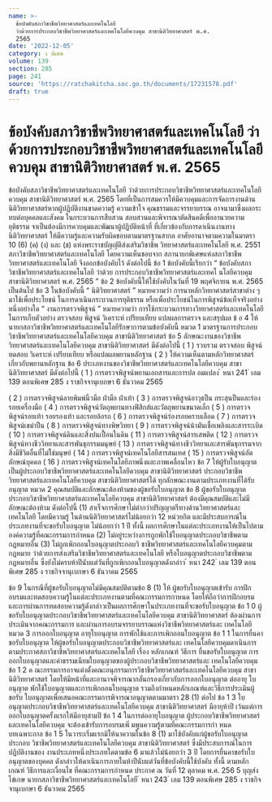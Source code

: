 ```yaml
---
name: >-
  ข้อบังคับสภาวิชาชีพวิทยาศาสตร์และเทคโนโลยี
  ว่าด้วยการประกอบวิชาชีพวิทยาศาสตร์และเทคโนโลยีควบคุม สาขานิติวิทยาศาสตร์ พ.ศ.
  2565
date: '2022-12-05'
category: ง พิเศษ
volume: 139
section: 285
page: 241
source: 'https://ratchakitcha.soc.go.th/documents/17231578.pdf'
draft: true
---
```


# ข้อบังคับสภาวิชาชีพวิทยาศาสตร์และเทคโนโลยี ว่าด้วยการประกอบวิชาชีพวิทยาศาสตร์และเทคโนโลยีควบคุม สาขานิติวิทยาศาสตร์ พ.ศ. 2565

ข้อบังคับสภาวิชาชีพวิทยาศาสตร์และเทคโนโลยี ว่าด้วยการประกอบวิชาชีพวิทยาศาสตร์และเทคโนโลยีควบคุม สาขานิติวิทยาศาสตร์ พ.ศ. 2565 โดยที่เป็นการสมควรให้มีควบคุมและการจัดการงานด้านนิติวิทยาศาสตร์หากผู้ปฎิบัติงานขาดความรู้ ความเข้าใจ คุณธรรมและจรรยาบรรณ อาจนามาซึ่งผลกระทบต่อบุคคลและสังคม ในกระบวนการสืบสวน สอบสวนและพิจารณาตัดสินคดีเพื่ออานวยความยุติธรรม จาเป็นต้องมีการควบคุมและพัฒนาผู้ปฏิบัติหน้าที่ ที่เกี่ยวข้องกับการดาเนินงานทางนิติวิทยาศาสตร์ ให้มีความรู้และความรับผิดชอบตามมาตรฐานสากล อาศัยอานาจตามความในมาตรา 10 (6) (ค) (ง) และ (ช) แห่งพระราชบัญญัติส่งเสริมวิชาชีพ วิทยาศาสตร์และเทคโนโลยี พ.ศ. 2551 สภาวิชาชีพวิทยาศาสตร์และเทคโนโลยี โดยความเห็นชอบจาก สภานายกพิเศษแห่งสภาวิชาชีพวิทยาศาสตร์และเทคโนโลยี จึงออกข้อบังคับไว้ ดังต่อไปนี้ ข้อ 1 ข้อบังคับนี้เรียกว่า “ ข้อบังคับสภาวิชาชีพวิทยาศาสตร์และเทคโนโลยี ว่าด้วย การประกอบวิชาชีพวิทยาศาสตร์และเทคโ นโลยีควบคุม สาขานิติวิทยาศาสตร์ พ.ศ. 2565 ” ข้อ 2 ข้อบังคับนี้ให้ใช้บังคับในวันที่ 19 พฤศจิกายน พ.ศ. 2565 เป็นต้นไป ข้อ 3 ในข้อบังคับนี้ “ นิติวิทยาศาสตร์ ” หมายความว่า การนาหลักวิทยาศาสตร์สาขาต่าง ๆ มาใช้เพื่อประโยชน์ ในการดาเนินกระบวนการยุติธรรม หรือเพื่อประโยชน์ในการพิสูจน์ข้อเท็จจริงอย่างหนึ่งอย่างใด “ งานการตรวจพิสูจน์ ” หมายความว่า การใช้กระบวนการทางวิทยาศาสตร์และเทคโนโลยี ในการเก็บตัวอย่าง ตรวจสอบ พิสูจน์ วิเคราะห์ เปรียบเทียบ แปลผลการตรวจ และสรุปผล ข้ อ 4 ให้นายกสภาวิชาชีพวิทยาศาสตร์และเทคโนโลยีรักษาการตามข้อบังคับนี้ หมวด 1 มาตรฐานการประกอบวิชาชีพวิทยาศาสตร์และเทคโนโลยีควบคุม สาขานิติวิทยาศาสตร์ ข้อ 5 ลักษณะงานของวิชาชีพวิทยาศาสตร์และเทคโนโลยีควบคุม สาขานิติวิทยาศาสตร์ มีดังต่อไปนี้ ( 1 ) รวบรวม ตรวจสอบ พิสูจน์ ทดสอบ วิเคราะห์ เปรียบเทียบ หรือแปลผลพยานหลักฐาน ( 2 ) ให้ความเห็นตามหลักวิทยาศาสตร์เกี่ยวกับพยานหลักฐาน ข้อ 6 ประเภทงานของวิชาชีพวิทยาศาสตร์และเทคโนโลยีควบคุม สาขานิติวิทยาศาสตร์ มีดังต่อไปนี้ ( 1 ) การตรวจพิสูจน์พยานเอกสารและการปล อมแปลง ้ หนา 241 ่ เลม 139 ตอนพิเศษ 285 ง ราชกิจจานุเบกษา 6 ธันวาคม 2565

( 2 ) การตรวจพิสูจน์ลายพิมพ์นิ้วมือ ฝ่ามือ ฝ่าเท้า ( 3 ) การตรวจพิสูจน์อาวุธปืน กระสุนปืนและร่องรอยเครื่องมือ ( 4 ) การตรวจพิสูจน์วัตถุพยานทางฟิสิกส์และวัตถุพยานขนาดเล็ก ( 5 ) การตรวจพิสูจน์รอยเท้า รอยรองเท้า และรอยล้อรถ ( 6 ) การตรวจพิสูจน์ร่องรอยคราบเลือด ( 7 ) การตรวจพิสูจน์เขม่าปืน ( 8 ) การตรวจพิสูจน์ทางพิษวิทยา ( 9 ) การตรวจพิสูจน์น้ามันเชื้อเพลิงและสารระเบิด ( 10 ) การตรวจพิสูจน์ดินและสิ่งปนเปื้อนในดิน ( 11 ) การตรวจพิสูจน์สารเสพติด ( 12 ) การตรวจพิสูจน์ทางชีววิทยาและสารพันธุกรรมมนุษย์ ( 13 ) การตรวจพิสูจน์ทางชีววิทยาและสารพันธุกรรมจากสิ่งมีชีวิตอื่นที่ไม่ใช่มนุษย์ ( 14 ) การตรวจพิสูจน์เทคโนโลยีสารสนเทศ ( 15 ) การตรวจพิสูจน์อัตลักษณ์บุคคล ( 16 ) การตรวจพิสูจน์เทคโนโลยีภาพนิ่งและภาพเคลื่อนไหว ข้อ 7 ให้ผู้รับใบอนุญาตเป็นผู้ประกอบวิชาชีพวิทยาศาสตร์และเทคโนโลยีควบคุม สาขานิติวิทยาศาสตร์ ประกอบวิชาชีพวิทยาศาสตร์และเทคโนโลยีควบคุม สาขานิติวิทยาศาสตร์ได้ ทุกลักษณะงานตามประเภทงานที่ได้รับอนุญาต หมวด 2 คุณสมบัติและลักษณะต้องห้ามของผู้ขอรับใบอนุญาต ข้อ 8 ผู้ขอรับใบอนุญาตประกอบวิชาชีพวิทยาศาสตร์และเทคโนโลยีควบคุม สาขานิติวิทยาศาสตร์ ต้องมีคุณสมบัติและไม่มีลักษณะต้องห้าม ดังต่อไปนี้ (1) สาเร็จการศึกษาไม่ต่ากว่าปริญญาตรีทางด้านวิทยาศาสตร์และเทคโนโลยี โดยมีความรู้ ในด้านนิติวิทยาศาสตร์ไม่น้อยกว่า 12 หน่วยกิต และมีประสบการณ์ในประเภทงานที่จะขอรับใบอนุญาต ไม่น้อยกว่า 1 ปี ทั้งนี้ ผลการศึกษาในแต่ละประเภทงานให้เป็นไปตามองค์ความรู้ที่คณะกรรมการกำหนด (2) ไม่อยู่ระหว่างการถูกพักใช้ใบอนุญาตประกอบวิชาชีพตามกฎหมายอื่น (3) ไม่ถูกเพิกถอนใบอนุญาตประกอบวิ ชาชีพวิทยาศาสตร์และเทคโนโลยีควบคุมตามกฎหมาย ว่าด้วยการส่งเสริมวิชาชีพวิทยาศาสตร์และเทคโนโลยี หรือใบอนุญาตประกอบวิชาชีพตามกฎหมายอื่น ซึ่งยังไม่ครบห้าปีนับแต่วันที่ถูกเพิกถอนใบอนุญาตดังกล่าว ้ หนา 242 ่ เลม 139 ตอนพิเศษ 285 ง ราชกิจจานุเบกษา 6 ธันวาคม 2565

ข้อ 9 ในกรณีที่ผู้ขอรับใบอนุญาตไม่มีคุณสมบัติตามข้อ 8 (1) ให้ ผู้ขอรับใบอนุญาตเข้ารับ การฝึกอบรมและทดสอบความรู้ในแต่ละประเภทงานตามที่คณะกรรมการกาหนด โดยให้ถือว่าการฝึกอบรม และการผ่านการทดสอบความรู้ดังกล่าวเป็นผลการศึกษาในประเภทงานที่จะขอรับใบอนุญาต ข้อ 1 0 ผู้ขอรับใบอนุญาตประกอบวิชาชีพวิทยาศาสตร์และเทคโนโลยีควบคุม สาขานิติวิทยาศาสตร์ ต้องผ่านการประเมินจากคณะกรรมการ และผ่านการอบรมจรรยาบรรณแห่งวิชาชีพวิทยาศาสตร์และ เทคโนโลยี หมวด 3 การออกใบอนุญาต อายุใบอนุญาต การพักใช้และการเพิกถอนใบอนุญาต ข้อ 1 1 ในการยื่นคาขอรับใบอนุญาต ให้ผู้ขอรับใบอนุญาตประกอบวิชาชีพวิทยาศาสตร์และ เทคโนโลยีควบคุมดาเนินการตามประกาศสภาวิชาชีพวิทยาศาสตร์และเทคโนโลยี เรื่อง หลักเกณฑ์ วิธีการ ยื่นขอรับใบอนุญาต การออกใบอนุญาตและค่าธรรมเนียมใบอนุญาตของผู้ประกอบวิชาชีพวิทยาศาสตร์และ เทคโนโลยีควบคุม ข้อ 1 2 ค ณะกรรมการอาจแต่งตั้งคณะอนุกรรมการวิชาชีพวิทยาศาสตร์และเทคโนโลยีควบคุม สาขานิติวิทยาศาสตร์ โดยให้มีหน้าที่และอานาจพิจารณากลั่นกรองเกี่ยวกับการออกใบอนุญาต ต่ออายุ ใบอนุญาต พักใช้ใบอนุญาตและการเพิกถอนใบอนุญาต รวมถึงกำหนดหลักเกณฑ์และวิธีการประเมินผู้ขอรับ ใบอนุญาตเพื่อเสนอคณะกรรมการพิจารณาอนุญาตตามมาตรา 28 (1) ต่อไป ข้อ 1 3 ใบอนุญาตประกอบวิชาชีพวิทยาศาสตร์และเทคโนโลยีควบคุม สาขานิติวิทยาศาสตร์ มีอายุห้าปี เว้นแต่การออกใบอนุญาตครั้งแรกให้มีอายุสามปี ข้อ 1 4 ในการต่ออายุใบอนุญาต ผู้ประกอบวิชาชีพวิทยาศาสตร์และเทคโนโลยีควบคุม จะต้องเข้ารับการอบรมเพิ่ มพูนความรู้ตามที่คณะกรรมการกำ หนด บทเฉพาะกาล ข้อ 1 5 ในวาระเริ่มแรกมิให้นาความในข้อ 8 (1) มาใช้บังคับแก่ผู้ขอรับใบอนุญาตประกอบ วิชาชีพวิทยาศาสตร์และเทคโนโลยีควบคุม สาขานิติวิทยาศาสตร์ ซึ่งมีประสบการณ์ในการปฏิบัติงานของ งานประเภทหนึ่งประเภทใดตามข้อ 6 มาแล้วไม่น้อยกว่า 3 ปี โดยการยื่นคาขอรับใบอนุญาตของบุคคล ดังกล่าวให้ดาเนินการภายในห้าปีนับแต่วันที่ข้อบังคับนี้ใช้บังคับ ทั้งนี้ ตามหลักเกณฑ์ วิธีการและเงื่อนไข ที่คณะกรรมการกำหนด ประกาศ ณ วันที่ 12 ตุลาคม พ.ศ. 256 5 บุญส่ง ไข่เกษ นายกสภาวิชาชีพวิทยาศาสตร์และเทคโนโลยี ้ หนา 243 ่ เลม 139 ตอนพิเศษ 285 ง ราชกิจจานุเบกษา 6 ธันวาคม 2565
